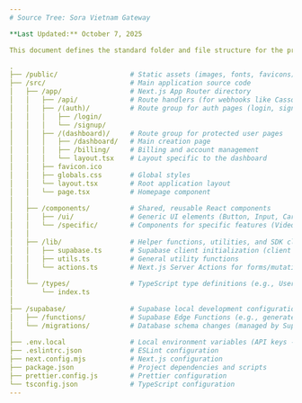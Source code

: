 ```yaml
---
# Source Tree: Sora Vietnam Gateway

**Last Updated:** October 7, 2025

This document defines the standard folder and file structure for the project. Adhering to this structure ensures consistency and predictability across the codebase.

.
├── /public/                  # Static assets (images, fonts, favicons)
├── /src/                     # Main application source code
│   ├── /app/                 # Next.js App Router directory
│   │   ├── /api/             # Route handlers (for webhooks like Casso)
│   │   ├── /(auth)/          # Route group for auth pages (login, signup)
│   │   │   ├── /login/
│   │   │   └── /signup/
│   │   ├── /(dashboard)/     # Route group for protected user pages
│   │   │   ├── /dashboard/   # Main creation page
│   │   │   ├── /billing/     # Billing and account management
│   │   │   └── layout.tsx    # Layout specific to the dashboard
│   │   ├── favicon.ico
│   │   ├── globals.css       # Global styles
│   │   └── layout.tsx        # Root application layout
│   │   └── page.tsx          # Homepage component
│   │
│   ├── /components/          # Shared, reusable React components
│   │   ├── /ui/              # Generic UI elements (Button, Input, Card, Modal)
│   │   └── /specific/        # Components for specific features (VideoGallery, PromptForm)
│   │
│   ├── /lib/                 # Helper functions, utilities, and SDK clients
│   │   ├── supabase.ts       # Supabase client initialization (client & server)
│   │   ├── utils.ts          # General utility functions
│   │   └── actions.ts        # Next.js Server Actions for forms/mutations
│   │
│   └── /types/               # TypeScript type definitions (e.g., UserProfile, Video)
│       └── index.ts
│
├── /supabase/                # Supabase local development configuration
│   ├── /functions/           # Supabase Edge Functions (e.g., generate-video)
│   └── /migrations/          # Database schema changes (managed by Supabase CLI)
│
├── .env.local                # Local environment variables (API keys - NEVER commit to Git)
├── .eslintrc.json            # ESLint configuration
├── next.config.mjs           # Next.js configuration
├── package.json              # Project dependencies and scripts
├── prettier.config.js        # Prettier configuration
└── tsconfig.json             # TypeScript configuration
---
```

